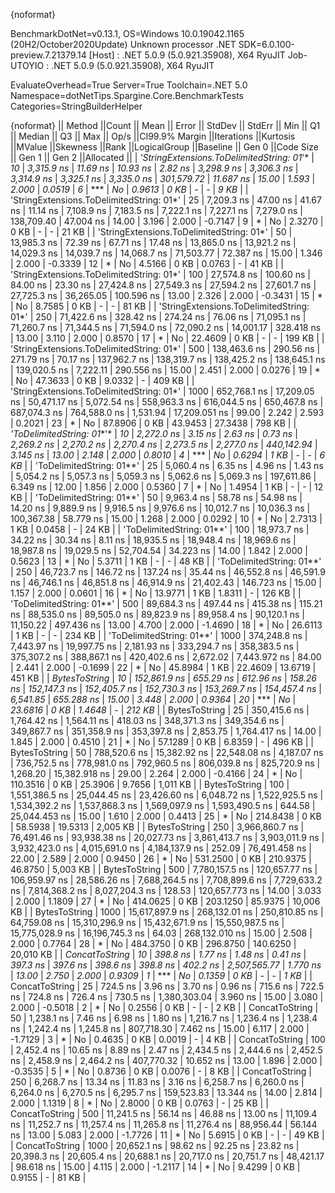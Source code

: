 {noformat}

BenchmarkDotNet=v0.13.1, OS=Windows 10.0.19042.1165 (20H2/October2020Update)
Unknown processor
.NET SDK=6.0.100-preview.7.21379.14
  [Host]     : .NET 5.0.9 (5.0.921.35908), X64 RyuJIT
  Job-UTOYIO : .NET 5.0.9 (5.0.921.35908), X64 RyuJIT

EvaluateOverhead=True  Server=True  Toolchain=.NET 5.0  
Namespace=dotNetTips.Spargine.Core.BenchmarkTests  Categories=StringBuilderHelper  

{noformat}
||                                   Method ||Count ||           Mean ||        Error ||       StdDev ||      StdErr ||            Min ||             Q1 ||         Median ||             Q3 ||            Max ||        Op/s ||CI99.9% Margin ||Iterations ||Kurtosis ||MValue ||Skewness ||Rank ||LogicalGroup ||Baseline ||   Gen 0 ||Code Size ||   Gen 1 ||   Gen 2 ||Allocated ||
| *'StringExtensions.ToDelimitedString: 01*'* |    *10* |      *3,315.9 ns* |      *11.69 ns* |      *10.93 ns* |      *2.82 ns* |      *3,298.9 ns* |      *3,306.3 ns* |      *3,314.9 ns* |      *3,325.1 ns* |      *3,335.0 ns* |   *301,579.72* |      *11.687 ns* |      *15.00* |    *1.593* |  *2.000* |   *0.0519* |    *6* |            *** |       *No* |   *0.9613* |      *0 KB* |        *-* |        *-* |      *9 KB* |
| 'StringExtensions.ToDelimitedString: 01*' |    25 |      7,209.3 ns |      47.00 ns |      41.67 ns |     11.14 ns |      7,108.9 ns |      7,183.5 ns |      7,222.1 ns |      7,227.1 ns |      7,279.0 ns |   138,709.40 |      47.004 ns |      14.00 |    3.196 |  2.000 |  -0.7147 |    9 |            * |       No |   2.3270 |      0 KB |        - |        - |     21 KB |
| 'StringExtensions.ToDelimitedString: 01*' |    50 |     13,985.3 ns |      72.39 ns |      67.71 ns |     17.48 ns |     13,865.0 ns |     13,921.2 ns |     14,029.3 ns |     14,039.7 ns |     14,068.7 ns |    71,503.77 |      72.387 ns |      15.00 |    1.346 |  2.000 |  -0.3339 |   12 |            * |       No |   4.5166 |      0 KB |   0.0763 |        - |     41 KB |
| 'StringExtensions.ToDelimitedString: 01*' |   100 |     27,574.8 ns |     100.60 ns |      84.00 ns |     23.30 ns |     27,424.8 ns |     27,549.3 ns |     27,594.2 ns |     27,601.7 ns |     27,725.3 ns |    36,265.05 |     100.596 ns |      13.00 |    2.326 |  2.000 |  -0.3431 |   15 |            * |       No |   8.7585 |      0 KB |        - |        - |     81 KB |
| 'StringExtensions.ToDelimitedString: 01*' |   250 |     71,422.6 ns |     328.42 ns |     274.24 ns |     76.06 ns |     71,095.1 ns |     71,260.7 ns |     71,344.5 ns |     71,594.0 ns |     72,090.2 ns |    14,001.17 |     328.418 ns |      13.00 |    3.110 |  2.000 |   0.8570 |   17 |            * |       No |  22.4609 |      0 KB |        - |        - |    199 KB |
| 'StringExtensions.ToDelimitedString: 01*' |   500 |    138,463.6 ns |     290.56 ns |     271.79 ns |     70.17 ns |    137,962.7 ns |    138,319.7 ns |    138,425.2 ns |    138,645.1 ns |    139,020.5 ns |     7,222.11 |     290.556 ns |      15.00 |    2.451 |  2.000 |   0.0276 |   19 |            * |       No |  47.3633 |      0 KB |   9.0332 |        - |    409 KB |
| 'StringExtensions.ToDelimitedString: 01*' |  1000 |    652,768.1 ns |  17,209.05 ns |  50,471.17 ns |  5,072.54 ns |    558,963.3 ns |    616,044.5 ns |    650,467.8 ns |    687,074.3 ns |    764,588.0 ns |     1,531.94 |  17,209.051 ns |      99.00 |    2.242 |  2.593 |   0.2021 |   23 |            * |       No |  87.8906 |      0 KB |  43.9453 |  27.3438 |    798 KB |
|                 *'ToDelimitedString: 01**'* |    *10* |      *2,272.0 ns* |       *3.15 ns* |       *2.63 ns* |      *0.73 ns* |      *2,269.2 ns* |      *2,270.2 ns* |      *2,270.4 ns* |      *2,273.5 ns* |      *2,277.0 ns* |   *440,142.94* |       *3.145 ns* |      *13.00* |    *2.148* |  *2.000* |   *0.8010* |    *4* |            *** |       *No* |   *0.6294* |      *1 KB* |        *-* |        *-* |      *6 KB* |
|                 'ToDelimitedString: 01**' |    25 |      5,060.4 ns |       6.35 ns |       4.96 ns |      1.43 ns |      5,054.2 ns |      5,057.3 ns |      5,059.3 ns |      5,062.6 ns |      5,069.3 ns |   197,611.86 |       6.349 ns |      12.00 |    1.856 |  2.000 |   0.5360 |    7 |            * |       No |   1.4954 |      1 KB |        - |        - |     12 KB |
|                 'ToDelimitedString: 01**' |    50 |      9,963.4 ns |      58.78 ns |      54.98 ns |     14.20 ns |      9,889.9 ns |      9,916.5 ns |      9,976.6 ns |     10,012.7 ns |     10,036.3 ns |   100,367.38 |      58.779 ns |      15.00 |    1.268 |  2.000 |   0.0292 |   10 |            * |       No |   2.7313 |      1 KB |   0.0458 |        - |     24 KB |
|                 'ToDelimitedString: 01**' |   100 |     18,973.7 ns |      34.22 ns |      30.34 ns |      8.11 ns |     18,935.5 ns |     18,948.4 ns |     18,969.6 ns |     18,987.8 ns |     19,029.5 ns |    52,704.54 |      34.223 ns |      14.00 |    1.842 |  2.000 |   0.5623 |   13 |            * |       No |   5.3711 |      1 KB |        - |        - |     48 KB |
|                 'ToDelimitedString: 01**' |   250 |     46,723.7 ns |     146.72 ns |     137.24 ns |     35.44 ns |     46,552.8 ns |     46,591.9 ns |     46,746.1 ns |     46,851.8 ns |     46,914.9 ns |    21,402.43 |     146.723 ns |      15.00 |    1.157 |  2.000 |   0.0601 |   16 |            * |       No |  13.9771 |      1 KB |   1.8311 |        - |    126 KB |
|                 'ToDelimitedString: 01**' |   500 |     89,684.3 ns |     497.44 ns |     415.38 ns |    115.21 ns |     88,535.0 ns |     89,505.0 ns |     89,823.9 ns |     89,958.4 ns |     90,120.1 ns |    11,150.22 |     497.436 ns |      13.00 |    4.700 |  2.000 |  -1.4690 |   18 |            * |       No |  26.6113 |      1 KB |        - |        - |    234 KB |
|                 'ToDelimitedString: 01**' |  1000 |    374,248.8 ns |   7,443.97 ns |  19,997.75 ns |  2,181.93 ns |    333,294.7 ns |    358,383.5 ns |    375,307.2 ns |    388,867.1 ns |    420,402.6 ns |     2,672.02 |   7,443.972 ns |      84.00 |    2.441 |  2.000 |  -0.1699 |   22 |            * |       No |  45.8984 |      1 KB |  22.4609 |  13.6719 |    451 KB |
|                             *BytesToString* |    *10* |    *152,861.9 ns* |     *655.29 ns* |     *612.96 ns* |    *158.26 ns* |    *152,147.3 ns* |    *152,405.7 ns* |    *152,730.3 ns* |    *153,269.7 ns* |    *154,457.4 ns* |     *6,541.85* |     *655.288 ns* |      *15.00* |    *3.448* |  *2.000* |   *0.9364* |   *20* |            *** |       *No* |  *23.6816* |      *0 KB* |   *1.4648* |        *-* |    *212 KB* |
|                             BytesToString |    25 |    350,415.6 ns |   1,764.42 ns |   1,564.11 ns |    418.03 ns |    348,371.3 ns |    349,354.6 ns |    349,867.7 ns |    351,358.9 ns |    353,397.8 ns |     2,853.75 |   1,764.417 ns |      14.00 |    1.845 |  2.000 |   0.4510 |   21 |            * |       No |  57.1289 |      0 KB |   6.8359 |        - |    496 KB |
|                             BytesToString |    50 |    788,520.6 ns |  15,382.92 ns |  22,548.08 ns |  4,187.07 ns |    736,752.5 ns |    778,981.0 ns |    792,960.5 ns |    806,039.8 ns |    825,720.9 ns |     1,268.20 |  15,382.918 ns |      29.00 |    2.264 |  2.000 |  -0.4166 |   24 |            * |       No | 110.3516 |      0 KB |  25.3906 |   9.7656 |  1,011 KB |
|                             BytesToString |   100 |  1,551,386.5 ns |  25,044.45 ns |  23,426.60 ns |  6,048.72 ns |  1,522,925.5 ns |  1,534,392.2 ns |  1,537,868.3 ns |  1,569,097.9 ns |  1,593,490.5 ns |       644.58 |  25,044.453 ns |      15.00 |    1.610 |  2.000 |   0.4413 |   25 |            * |       No | 214.8438 |      0 KB |  58.5938 |  19.5313 |  2,005 KB |
|                             BytesToString |   250 |  3,966,860.7 ns |  76,491.46 ns |  93,938.38 ns | 20,027.73 ns |  3,861,413.7 ns |  3,903,011.9 ns |  3,932,423.0 ns |  4,015,691.0 ns |  4,184,137.9 ns |       252.09 |  76,491.458 ns |      22.00 |    2.589 |  2.000 |   0.9450 |   26 |            * |       No | 531.2500 |      0 KB | 210.9375 |  46.8750 |  5,003 KB |
|                             BytesToString |   500 |  7,780,157.5 ns | 120,657.77 ns | 106,959.97 ns | 28,586.26 ns |  7,688,264.5 ns |  7,708,899.6 ns |  7,729,633.2 ns |  7,814,368.2 ns |  8,027,204.3 ns |       128.53 | 120,657.773 ns |      14.00 |    3.033 |  2.000 |   1.1809 |   27 |            * |       No | 414.0625 |      0 KB | 203.1250 |  85.9375 | 10,006 KB |
|                             BytesToString |  1000 | 15,617,897.9 ns | 268,132.01 ns | 250,810.85 ns | 64,759.08 ns | 15,310,296.9 ns | 15,432,671.9 ns | 15,550,987.5 ns | 15,775,028.9 ns | 16,196,745.3 ns |        64.03 | 268,132.010 ns |      15.00 |    2.508 |  2.000 |   0.7764 |   28 |            * |       No | 484.3750 |      0 KB | 296.8750 | 140.6250 | 20,010 KB |
|                            *ConcatToString* |    *10* |        *398.8 ns* |       *1.77 ns* |       *1.48 ns* |      *0.41 ns* |        *397.3 ns* |        *397.6 ns* |        *398.6 ns* |        *398.8 ns* |        *402.2 ns* | *2,507,565.77* |       *1.770 ns* |      *13.00* |    *2.750* |  *2.000* |   *0.9309* |    *1* |            *** |       *No* |   *0.1359* |      *0 KB* |        *-* |        *-* |      *1 KB* |
|                            ConcatToString |    25 |        724.5 ns |       3.96 ns |       3.70 ns |      0.96 ns |        715.6 ns |        722.5 ns |        724.8 ns |        726.4 ns |        730.5 ns | 1,380,303.04 |       3.960 ns |      15.00 |    3.080 |  2.000 |  -0.5018 |    2 |            * |       No |   0.2556 |      0 KB |        - |        - |      2 KB |
|                            ConcatToString |    50 |      1,238.1 ns |       7.46 ns |       6.98 ns |      1.80 ns |      1,216.7 ns |      1,236.4 ns |      1,238.4 ns |      1,242.4 ns |      1,245.8 ns |   807,718.30 |       7.462 ns |      15.00 |    6.117 |  2.000 |  -1.7129 |    3 |            * |       No |   0.4635 |      0 KB |   0.0019 |        - |      4 KB |
|                            ConcatToString |   100 |      2,452.4 ns |      10.65 ns |       8.89 ns |      2.47 ns |      2,434.5 ns |      2,444.6 ns |      2,452.5 ns |      2,458.9 ns |      2,464.2 ns |   407,770.32 |      10.652 ns |      13.00 |    1.896 |  2.000 |  -0.3535 |    5 |            * |       No |   0.8736 |      0 KB |   0.0076 |        - |      8 KB |
|                            ConcatToString |   250 |      6,268.7 ns |      13.34 ns |      11.83 ns |      3.16 ns |      6,258.7 ns |      6,260.0 ns |      6,264.0 ns |      6,270.5 ns |      6,295.7 ns |   159,523.83 |      13.344 ns |      14.00 |    2.814 |  2.000 |   1.1319 |    8 |            * |       No |   2.8000 |      0 KB |   0.0763 |        - |     25 KB |
|                            ConcatToString |   500 |     11,241.5 ns |      56.14 ns |      46.88 ns |     13.00 ns |     11,109.4 ns |     11,252.7 ns |     11,257.4 ns |     11,265.8 ns |     11,276.4 ns |    88,956.44 |      56.144 ns |      13.00 |    5.083 |  2.000 |  -1.7726 |   11 |            * |       No |   5.6915 |      0 KB |        - |        - |     49 KB |
|                            ConcatToString |  1000 |     20,652.1 ns |      98.62 ns |      92.25 ns |     23.82 ns |     20,398.3 ns |     20,605.4 ns |     20,688.1 ns |     20,717.0 ns |     20,751.7 ns |    48,421.17 |      98.618 ns |      15.00 |    4.115 |  2.000 |  -1.2117 |   14 |            * |       No |   9.4299 |      0 KB |   0.9155 |        - |     81 KB |
